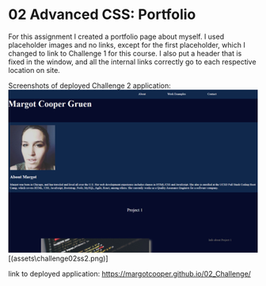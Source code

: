 # 02 Advanced CSS: Portfolio

For this assignment I created a portfolio page about myself. I used placeholder images and no links, except for the first placeholder, which I changed to link to Challenge 1 for this course. I also put a header that is fixed in the window, and all the internal links correctly go to each respective location on site.

Screenshots of deployed Challenge 2 application:
![SS 1 of Challenge 1](/assets/challenge02ss1.png)
[(assets\challenge02ss2.png)]

link to deployed application: https://margotcooper.github.io/02_Challenge/
